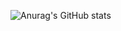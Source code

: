 ![Anurag's GitHub stats](https://github-readme-stats.vercel.app/api?username=elliottkember&show_icons=true&theme=radical)
